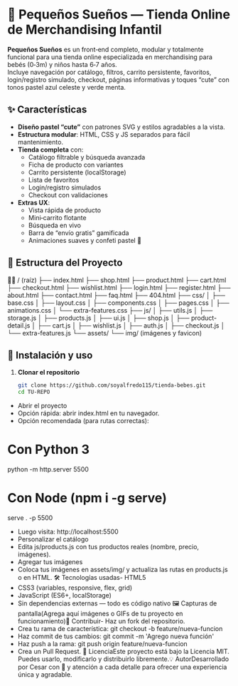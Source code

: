 # 🍼 Pequeños Sueños — Tienda Online de Merchandising Infantil

**Pequeños Sueños** es un front‑end completo, modular y totalmente funcional para una tienda online especializada en merchandising para bebés (0‑3m) y niños hasta 6‑7 años.  
Incluye navegación por catálogo, filtros, carrito persistente, favoritos, login/registro simulado, checkout, páginas informativas y toques “cute” con tonos pastel azul celeste y verde menta.

## ✨ Características

- **Diseño pastel “cute”** con patrones SVG y estilos agradables a la vista.
- **Estructura modular**: HTML, CSS y JS separados para fácil mantenimiento.
- **Tienda completa** con:
  - Catálogo filtrable y búsqueda avanzada
  - Ficha de producto con variantes
  - Carrito persistente (localStorage)
  - Lista de favoritos
  - Login/registro simulados
  - Checkout con validaciones
- **Extras UX**:
  - Vista rápida de producto
  - Mini‑carrito flotante
  - Búsqueda en vivo
  - Barra de “envío gratis” gamificada
  - Animaciones suaves y confeti pastel 🎉

## 📂 Estructura del Proyecto


/ (raíz) ├── index.html ├── shop.html ├── product.html ├── cart.html ├── checkout.html ├── wishlist.html ├── login.html ├── register.html ├── about.html ├── contact.html ├── faq.html ├── 404.html ├── css/ │   ├── base.css │   ├── layout.css │   ├── components.css │   ├── pages.css │   ├── animations.css │   └── extra-features.css ├── js/ │   ├── utils.js │   ├── storage.js │   ├── products.js │   ├── ui.js │   ├── shop.js │   ├── product-detail.js │   ├── cart.js │   ├── wishlist.js │   ├── auth.js │   ├── checkout.js │   └── extra-features.js └── assets/ └── img/ (imágenes y favicon)

## 🚀 Instalación y uso

1. **Clonar el repositorio**
   ```bash
   git clone https://github.com/soyalfredo115/tienda-bebes.git
   cd TU-REPO


- Abrir el proyecto
- Opción rápida: abrir index.html en tu navegador.
- Opción recomendada (para rutas correctas):
# Con Python 3
python -m http.server 5500
# Con Node (npm i -g serve)
serve . -p 5500
- Luego visita: http://localhost:5500
- Personalizar el catálogo
- Edita js/products.js con tus productos reales (nombre, precio, imágenes).
- Agregar tus imágenes
- Coloca tus imágenes en assets/img/ y actualiza las rutas en products.js o en HTML.
🛠 Tecnologías usadas- HTML5
- CSS3 (variables, responsive, flex, grid)
- JavaScript (ES6+, localStorage)
- Sin dependencias externas — todo es código nativo
🖼 Capturas de pantalla(Agrega aquí imágenes o GIFs de tu proyecto en funcionamiento)🤝 Contribuir- Haz un fork del repositorio.
- Crea tu rama de característica: git checkout -b feature/nueva-funcion
- Haz commit de tus cambios: git commit -m 'Agrego nueva función'
- Haz push a la rama: git push origin feature/nueva-funcion
- Crea un Pull Request.
📜 LicenciaEste proyecto está bajo la Licencia MIT.
Puedes usarlo, modificarlo y distribuirlo libremente.💡 AutorDesarrollado por Cesar con 💙 y atención a cada detalle para ofrecer una experiencia única y agradable.
